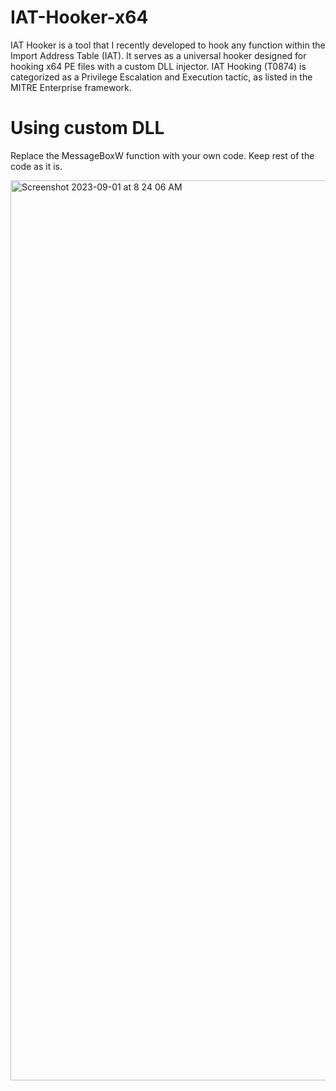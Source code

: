 # IAT-Hooker-x64

IAT Hooker is a tool that I recently developed to hook any function within the Import Address Table (IAT). It serves as a universal hooker designed for hooking x64 PE files with a custom DLL injector. IAT Hooking (T0874) is categorized as a Privilege Escalation and Execution tactic, as listed in the MITRE Enterprise framework.

# Using custom DLL

Replace the MessageBoxW function with your own code. Keep rest of the code as it is.

<img width="1440" alt="Screenshot 2023-09-01 at 8 24 06 AM" src="https://github.com/SmeetSabalpara/IAT-Hooker-x64/assets/59355395/1c06ca76-e24d-4c21-84d5-c12704570f40">
